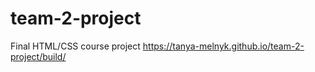 # team-2-project
Final HTML/CSS course project
https://tanya-melnyk.github.io/team-2-project/build/
